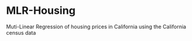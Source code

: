 # MLR-Housing
Muti-Linear Regression of housing prices in California using the California census data
